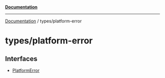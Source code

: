 [**Documentation**](../../README.md)

***

[Documentation](../../README.md) / types/platform-error

# types/platform-error

## Interfaces

- [PlatformError](interfaces/PlatformError.md)
